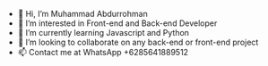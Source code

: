 - 👋 Hi, I’m Muhammad Abdurrohman
- 👀 I’m interested in Front-end and Back-end Developer
- 🌱 I’m currently learning Javascript and Python
- 💞️ I’m looking to collaborate on any back-end or front-end project
- 📫 Contact me at WhatsApp +6285641889512

<!---
Hade21/Hade21 is a ✨ special ✨ repository because its `README.md` (this file) appears on your GitHub profile.
You can click the Preview link to take a look at your changes.
--->
